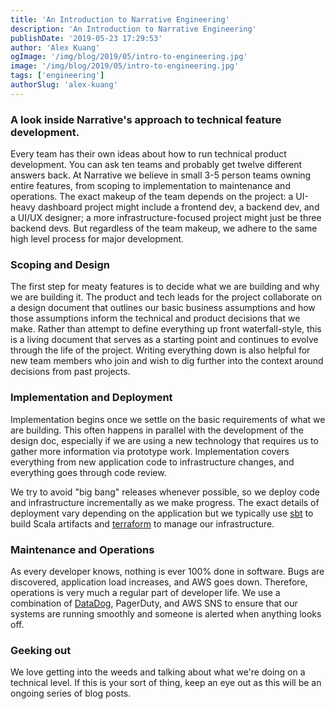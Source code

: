 ```yaml
---
title: 'An Introduction to Narrative Engineering'
description: 'An Introduction to Narrative Engineering'
publishDate: '2019-05-23 17:29:53'
author: 'Alex Kuang'
ogImage: '/img/blog/2019/05/intro-to-engineering.jpg'
image: '/img/blog/2019/05/intro-to-engineering.jpg'
tags: ['engineering']
authorSlug: 'alex-kuang'
---
```

### A look inside Narrative's approach to technical feature development.

Every team has their own ideas about how to run technical product development. You can ask ten teams and probably get twelve different answers back. At Narrative we believe in small 3-5 person teams owning entire features, from scoping to implementation to maintenance and operations. The exact makeup of the team depends on the project: a UI-heavy dashboard project might include a frontend dev, a backend dev, and a UI/UX designer; a more infrastructure-focused project might just be three backend devs. But regardless of the team makeup, we adhere to the same high level process for major development.

### Scoping and Design

The first step for meaty features is to decide what we are building and why we are building it. The product and tech leads for the project collaborate on a design document that outlines our basic business assumptions and how those assumptions inform the technical and product decisions that we make. Rather than attempt to define everything up front waterfall-style, this is a living document that serves as a starting point and continues to evolve through the life of the project. Writing everything down is also helpful for new team members who join and wish to dig further into the context around decisions from past projects.

### Implementation and Deployment

Implementation begins once we settle on the basic requirements of what we are building. This often happens in parallel with the development of the design doc, especially if we are using a new technology that requires us to gather more information via prototype work. Implementation covers everything from new application code to infrastructure changes, and everything goes through code review.

We try to avoid "big bang" releases whenever possible, so we deploy code and infrastructure incrementally as we make progress. The exact details of deployment vary depending on the application but we typically use [sbt](https://www.scala-sbt.org/) to build Scala artifacts and [terraform](https://www.terraform.io/) to manage our infrastructure.

### Maintenance and Operations

As every developer knows, nothing is ever 100% done in software. Bugs are discovered, application load increases, and AWS goes down. Therefore, operations is very much a regular part of developer life. We use a combination of [DataDog](https://www.datadoghq.com/), PagerDuty, and AWS SNS to ensure that our systems are running smoothly and someone is alerted when anything looks off.

### Geeking out

We love getting into the weeds and talking about what we're doing on a technical level. If this is your sort of thing, keep an eye out as this will be an ongoing series of blog posts.
